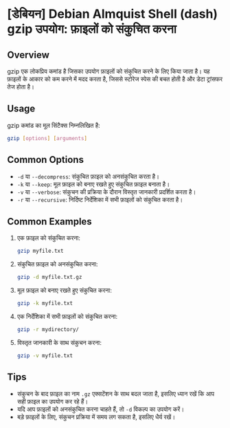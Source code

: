# [डेबियन] Debian Almquist Shell (dash) gzip उपयोग: फ़ाइलों को संकुचित करना

## Overview
gzip एक लोकप्रिय कमांड है जिसका उपयोग फ़ाइलों को संकुचित करने के लिए किया जाता है। यह फ़ाइलों के आकार को कम करने में मदद करता है, जिससे स्टोरेज स्पेस की बचत होती है और डेटा ट्रांसफर तेज होता है।

## Usage
gzip कमांड का मूल सिंटैक्स निम्नलिखित है:

```bash
gzip [options] [arguments]
```

## Common Options
- `-d` या `--decompress`: संकुचित फ़ाइल को अनसंकुचित करता है।
- `-k` या `--keep`: मूल फ़ाइल को बनाए रखते हुए संकुचित फ़ाइल बनाता है।
- `-v` या `--verbose`: संकुचन की प्रक्रिया के दौरान विस्तृत जानकारी प्रदर्शित करता है।
- `-r` या `--recursive`: निर्दिष्ट निर्देशिका में सभी फ़ाइलों को संकुचित करता है।

## Common Examples
1. एक फ़ाइल को संकुचित करना:
   ```bash
   gzip myfile.txt
   ```

2. संकुचित फ़ाइल को अनसंकुचित करना:
   ```bash
   gzip -d myfile.txt.gz
   ```

3. मूल फ़ाइल को बनाए रखते हुए संकुचित करना:
   ```bash
   gzip -k myfile.txt
   ```

4. एक निर्देशिका में सभी फ़ाइलों को संकुचित करना:
   ```bash
   gzip -r mydirectory/
   ```

5. विस्तृत जानकारी के साथ संकुचन करना:
   ```bash
   gzip -v myfile.txt
   ```

## Tips
- संकुचन के बाद फ़ाइल का नाम `.gz` एक्सटेंशन के साथ बदल जाता है, इसलिए ध्यान रखें कि आप सही फ़ाइल का उपयोग कर रहे हैं।
- यदि आप फ़ाइलों को अनसंकुचित करना चाहते हैं, तो `-d` विकल्प का उपयोग करें।
- बड़े फ़ाइलों के लिए, संकुचन प्रक्रिया में समय लग सकता है, इसलिए धैर्य रखें।